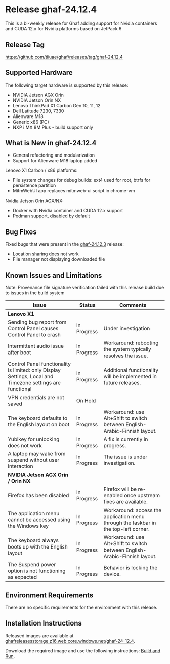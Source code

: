 <!--
    Copyright 2022-2025 TII (SSRC) and the Ghaf contributors
    SPDX-License-Identifier: CC-BY-SA-4.0
-->


# Release ghaf-24.12.4

This is a bi-weekly release for Ghaf adding support for Nvidia containers and CUDA 12.x for Nvidia platforms based on JetPack 6


## Release Tag

<https://github.com/tiiuae/ghaf/releases/tag/ghaf-24.12.4>


## Supported Hardware

The following target hardware is supported by this release:

* NVIDIA Jetson AGX Orin
* NVIDIA Jetson Orin NX
* Lenovo ThinkPad X1 Carbon Gen 10, 11, 12
* Dell Latitude 7230, 7330
* Alienware M18 
* Generic x86 (PC)
* NXP i.MX 8M Plus - build support only


## What is New in ghaf-24.12.4


 *  General refactoring and modularization 
 *  Support for Alienware M18 laptop added

Lenovo X1 Carbon / x86 platforms:

 *   File system changes for debug builds: ext4 used for root, btrfs for persistence partition
 *   MitmWebUI app replaces mitmweb-ui script in chrome-vm

Nvidia Jetson Orin AGX/NX:

 *   Docker with Nvidia container and CUDA 12.x support
 *   Podman support, disabled by default
 

## Bug Fixes

Fixed bugs that were present in the [ghaf-24.12.3](../release_notes/ghaf-24.12.3.md) release:

*   Location sharing does not work
*   File manager not displaying downloaded file


## Known Issues and Limitations

Note: Provenance file signature verification failed with this release build due to issues in the build system

| Issue           | Status      | Comments                             |
|-----------------|-------------|--------------------------------------|
| **Lenovo X1**  |  |  |
| Sending bug report from Control Panel causes Control Panel to crash | In Progress | Under investigation |
| Intermittent audio issue after boot  | In Progress | Workaround: rebooting the system typically resolves the issue. |
| Control Panel functionality is limited: only Display Settings, Local and Timezone settings are functional | In Progress | Additional functionality will be implemented in future releases. |
| VPN credentials are not saved  | On Hold |  |
| The keyboard defaults to the English layout on boot | In Progress | Workaround: use Alt+Shift to switch between English-Arabic-Finnish layout. |
| Yubikey for unlocking does not work | In Progress | A fix is currently in progress. |
| A laptop may wake from suspend without user interaction | In Progress | The issue is under investigation. |
| **NVIDIA Jetson AGX Orin / Orin NX**  |  |  |
| Firefox has been disabled | In Progress | Firefox will be re-enabled once upstream fixes are available. |
| The application menu cannot be accessed using the Windows key | In Progress | Workaround: access the application menu through the taskbar in the top-left corner. |
| The keyboard always boots up with the English layout | In Progress | Workaround: use Alt+Shift to switch between English-Arabic-Finnish layout. |
| The Suspend power option is not functioning as expected | In Progress | Behavior is locking the device. |


## Environment Requirements

There are no specific requirements for the environment with this release.


## Installation Instructions

Released images are available at [ghafreleasesstorage.z16.web.core.windows.net/ghaf-24-12.4](https://ghafreleasesstorage.z16.web.core.windows.net/ghaf-24-12-4).

Download the required image and use the following instructions: [Build and Run](../ref_impl/build_and_run.md).